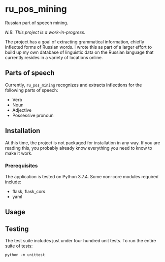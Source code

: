 # ru_pos_mining

Russian part of speech mining. 

_N.B. This project is a work-in-progress._

The project has a goal of extracting grammatical information, chiefly inflected forms of Russian words. I wrote this as part of a larger effort to build up my own database of linguistic data on the Russian language that currently resides in a variety of locations online.

## Parts of speech

Currently, `ru_pos_mining` recognizes and extracts inflections for the following parts of speech:

- Verb
- Noun
- Adjective
- Possessive pronoun


## Installation

At this time, the project is not packaged for installation in any way. If you are reading this, you probably already know everything you need to know to make it work.

### Prerequisites

The application is tested on Python 3.7.4. Some non-core modules required include:

- flask, flask_cors
- yaml


## Usage

## Testing

The test suite includes just under four hundred unit tests. To run the entire suite of tests:

```lang-python
python -m unittest
```

